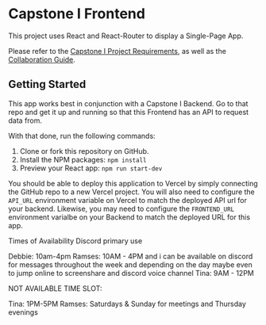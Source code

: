 # Capstone I Frontend

This project uses React and React-Router to display a Single-Page App.

Please refer to the [Capstone I Project Requirements](./REQUIREMENTS.md), as well as the [Collaboration Guide](./CAPSTONE-I.md).

## Getting Started

This app works best in conjunction with a Capstone I Backend. Go to that repo and get it up and running so that this Frontend has an API to request data from.

With that done, run the following commands:

1. Clone or fork this repository on GitHub.
2. Install the NPM packages: `npm install`
3. Preview your React app: `npm run start-dev`

You should be able to deploy this application to Vercel by simply connecting the GitHub repo to a new Vercel project. You will also need to configure the `API_URL` environment variable on Vercel to match the deployed API url for your backend. Likewise, you may need to configure the `FRONTEND_URL` environment varialbe on your Backend to match the deployed URL for this app.





Times of Availability
Discord primary use

Debbie: 10am-4pm
Ramses: 10AM - 4PM and i can be available on discord for messages throughout the week and depending on the day maybe even to jump online to screenshare and discord voice channel
Tina: 9AM - 12PM

NOT AVAILABLE TIME SLOT:

Tina: 1PM-5PM
Ramses: Saturdays & Sunday for meetings and Thursday evenings 
